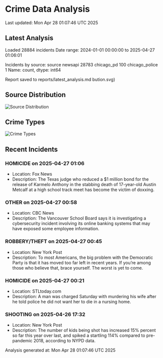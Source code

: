 # Crime Data Analysis
Last updated: Mon Apr 28 01:07:46 UTC 2025

## Latest Analysis

Loaded 28884 incidents
Date range: 2024-01-01 00:00:00 to 2025-04-27 01:06:01

Incidents by source:
source
newsapi           28783
chicago_pd          100
chicago_police        1
Name: count, dtype: int64

Report saved to reports/latest_analysis.md
bution.svg)

## Source Distribution
![Source Distribution](images/source_distribution.svg)

## Crime Types
![Crime Types](images/crime_types.svg)

## Recent Incidents

### HOMICIDE on 2025-04-27 01:06
- Location: Fox News
- Description: The Texas judge who reduced a $1 million bond for the release of Karmelo Anthony in the stabbing death of 17-year-old Austin Metcalf at a high school track meet has become the victim of doxxing.


### OTHER on 2025-04-27 00:58
- Location: CBC News
- Description: The Vancouver School Board says it is investigating a cybersecurity incident involving its online banking systems that may have exposed some employee information.


### ROBBERY/THEFT on 2025-04-27 00:45
- Location: New York Post
- Description: To most Americans, the big problem with the Democratic Party is that it has moved too far left in recent years. If you’re among those who believe that, brace yourself. The worst is yet to come.


### HOMICIDE on 2025-04-27 00:21
- Location: STLtoday.com
- Description: A man was charged Saturday with murdering his wife after he told police he did not want her to die in a nursing home.


### SHOOTING on 2025-04-26 17:32
- Location: New York Post
- Description: The number of kids being shot has increased 15% percent so far this year over last, and spiked a startling 114% compared to pre-pandemic 2018, according to NYPD data.

Analysis generated at: Mon Apr 28 01:07:46 UTC 2025
